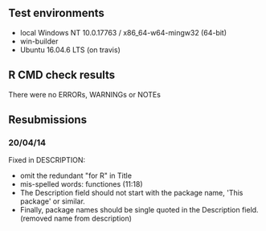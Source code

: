 ## Test environments
* local Windows NT 10.0.17763 / x86_64-w64-mingw32 (64-bit)
* win-builder
* Ubuntu 16.04.6 LTS (on travis)

## R CMD check results
There were no ERRORs, WARNINGs or NOTEs

## Resubmissions

### 20/04/14

Fixed in DESCRIPTION:
- omit the redundant "for R" in Title
- mis-spelled words: functiones (11:18)
- The Description field should not start with the package name, 'This package' or similar.
- Finally, package names should be single quoted in the Description field. (removed name from description)
